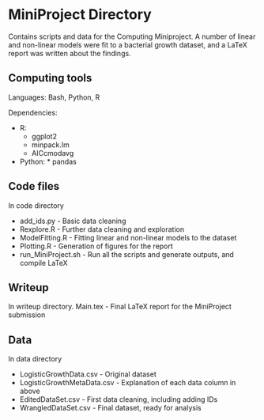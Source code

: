 # MiniProject Directory
Contains scripts and data for the Computing Miniproject. A number of linear and non-linear models were fit to a bacterial growth dataset, and a LaTeX report was written about the findings.

## Computing tools
Languages: Bash, Python, R

Dependencies:
* R:
    * ggplot2
    * minpack.lm
    * AICcmodavg
* Python:
        * pandas

## Code files
In code directory
* add_ids.py - Basic data cleaning
* Rexplore.R - Further data cleaning and exploration
* ModelFitting.R - Fitting linear and non-linear models to the dataset
* Plotting.R - Generation of figures for the report
* run_MiniProject.sh - Run all the scripts and generate outputs, and compile LaTeX

## Writeup
In writeup directory.
Main.tex - Final LaTeX report for the MiniProject submission

## Data
In data directory
* LogisticGrowthData.csv - Original dataset
* LogisticGrowthMetaData.csv - Explanation of each data column in above
* EditedDataSet.csv - First data cleaning, including adding IDs
* WrangledDataSet.csv - Final dataset, ready for analysis